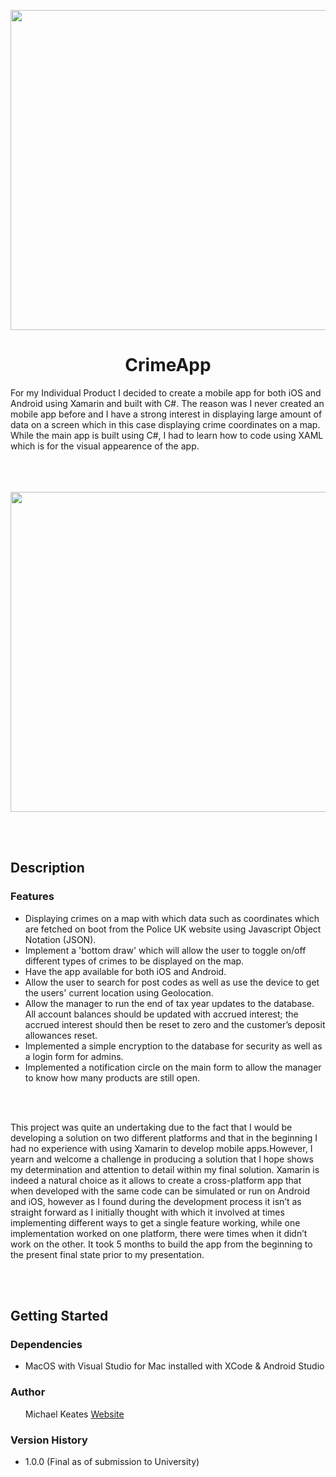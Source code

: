 <p align="center">
  <img src="https://repository-images.githubusercontent.com/580135325/89a2213a-42f8-40a7-ace0-f389f4a5ee16" width="512px"/>
</p>
<h1 align="center">CrimeApp</h1>
For my Individual Product I decided to create a mobile app for both iOS and Android using Xamarin and built with C#. The reason was I never created an mobile app before and I have a strong interest in displaying large amount of data on a screen which in this case displaying crime coordinates on a map. While the main app is built using C#, I had to learn how to code using XAML which is for the visual appearence of the app.
<br></br>
<br></br>
<p align="center">
  <img src="https://blog.michaelkeates.co.uk/wp-content/uploads/2022/07/crimealertapp_iphone.jpg" width="512px"/>
</p>
<br></br>
<h2 align="left">Description</h1>

<h3 align="left">Features</h3>
<ul>
<li>Displaying crimes on a map with which data such as coordinates which are fetched on boot from the Police UK website using Javascript Object Notation (JSON).</li>
<li>Implement a 'bottom draw' which will allow the user to toggle on/off different types of crimes to be displayed on the map.</li>
<li>Have the app available for both iOS and Android.</li>
<li>Allow the user to search for post codes as well as use the device to get the users' current location using Geolocation.</li>
<li>Allow the manager to run the end of tax year updates to the database. All account balances should be updated with accrued interest; the accrued interest should then be reset to zero and the customer’s deposit allowances reset.</li>
<li>Implemented a simple encryption to the database for security as well as a login form for admins.</li>
<li>Implemented a notification circle on the main form to allow the manager to know how many products are still open.</li>
</ul>

<br></br>

This project was quite an undertaking due to the fact that I would be developing a solution on two different platforms and that in the beginning I had no experience with using Xamarin to develop mobile apps.However, I yearn and welcome a challenge in producing a solution that I hope shows my determination and attention to detail within my final solution. Xamarin is indeed a natural choice as it allows to create a cross-platform app that when developed with the same code can be simulated or run on Android and iOS, however as I found during the development process it isn’t as straight forward as I initially thought with which it involved at times implementing different ways to get a single feature working, while one implementation worked on one platform, there were times when it didn’t work on the other. It took 5 months to build the app from the beginning to the present final state prior to my presentation.

<br></br>

<h2 align="left">Getting Started</h1>

<h3 align="left">Dependencies</h3>
<ul>
<li>MacOS with Visual Studio for Mac installed with XCode & Android Studio</li>
</ul>

<h3 align="left">Author</h3>
<ul>
Michael Keates <a href="https://www.michaelkeates.co.uk">Website</a>
</ul>

<h3 align="left">Version History</h3>
<ul>
<li>1.0.0 (Final as of submission to University)</li>
</ul>
